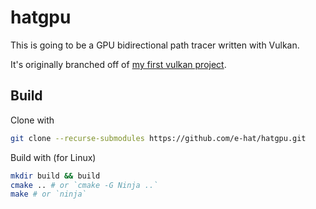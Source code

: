 # hatgpu

This is going to be a GPU bidirectional path tracer written with Vulkan. 

It's originally branched off of [my first vulkan project](https://github.com/e-hat/efvk.git).

## Build
Clone with 
```bash
git clone --recurse-submodules https://github.com/e-hat/hatgpu.git
```
Build with (for Linux)
```bash
mkdir build && build
cmake .. # or `cmake -G Ninja ..`
make # or `ninja`
```
